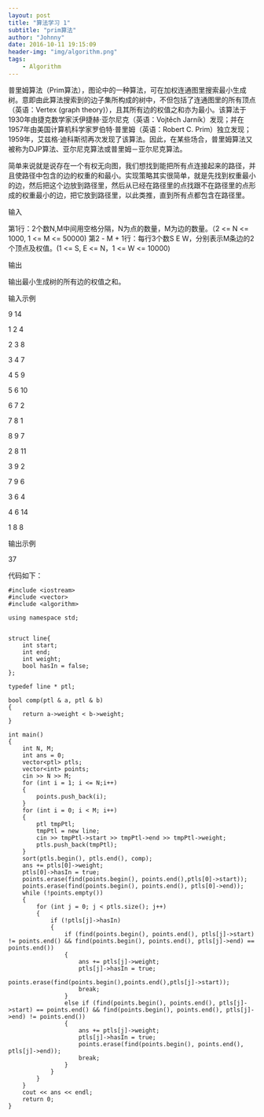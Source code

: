 ```yaml
---
layout: post
title: "算法学习 1"
subtitle: "prim算法"
author: "Johnny"
date: 2016-10-11 19:15:09
header-img: "img/algorithm.png"
tags:
    - Algorithm
---
```



普里姆算法（Prim算法），图论中的一种算法，可在加权连通图里搜索最小生成树。意即由此算法搜索到的边子集所构成的树中，不但包括了连通图里的所有顶点（英语：Vertex (graph theory)），且其所有边的权值之和亦为最小。该算法于1930年由捷克数学家沃伊捷赫·亚尔尼克（英语：Vojtěch Jarník）发现；并在1957年由美国计算机科学家罗伯特·普里姆（英语：Robert C. Prim）独立发现；1959年，艾兹格·迪科斯彻再次发现了该算法。因此，在某些场合，普里姆算法又被称为DJP算法、亚尔尼克算法或普里姆－亚尔尼克算法。

简单来说就是说存在一个有权无向图，我们想找到能把所有点连接起来的路径，并且使路径中包含的边的权重的和最小。实现策略其实很简单，就是先找到权重最小的边，然后把这个边放到路径里，然后从已经在路径里的点找跟不在路径里的点形成的权重最小的边，把它放到路径里，以此类推，直到所有点都包含在路径里。

输入

第1行：2个数N,M中间用空格分隔，N为点的数量，M为边的数量。（2 <= N <= 1000, 1 <= M <= 50000)
第2 - M + 1行：每行3个数S E W，分别表示M条边的2个顶点及权值。(1 <= S, E <= N，1 <= W <= 10000)

输出

输出最小生成树的所有边的权值之和。

输入示例

9 14

1 2 4

2 3 8

3 4 7

4 5 9

5 6 10

6 7 2

7 8 1

8 9 7

2 8 11

3 9 2

7 9 6

3 6 4

4 6 14

1 8 8

输出示例

37

代码如下：

    #include <iostream>
    #include <vector>
    #include <algorithm>

    using namespace std;


    struct line{
    	int start;
    	int end;
    	int weight;
    	bool hasIn = false;
    };

    typedef line * ptl;

    bool comp(ptl & a, ptl & b)
    {
    	return a->weight < b->weight;
    }

    int main()
    {
    	int N, M;
    	int ans = 0;
    	vector<ptl> ptls;
    	vector<int> points;
    	cin >> N >> M;
    	for (int i = 1; i <= N;i++)
    	{
    		points.push_back(i);
    	}
    	for (int i = 0; i < M; i++)
    	{
    		ptl tmpPtl;
    		tmpPtl = new line;
    		cin >> tmpPtl->start >> tmpPtl->end >> tmpPtl->weight;
    		ptls.push_back(tmpPtl);
    	}
    	sort(ptls.begin(), ptls.end(), comp);
    	ans += ptls[0]->weight;
    	ptls[0]->hasIn = true;
    	points.erase(find(points.begin(), points.end(),ptls[0]->start));
    	points.erase(find(points.begin(), points.end(), ptls[0]->end));
    	while (!points.empty())
    	{
    		for (int j = 0; j < ptls.size(); j++)
    		{
    			if (!ptls[j]->hasIn)
    			{
    				if (find(points.begin(), points.end(), ptls[j]->start) != points.end() && find(points.begin(), points.end(), ptls[j]->end) == points.end())
    				{
    					ans += ptls[j]->weight;
    					ptls[j]->hasIn = true;
    					points.erase(find(points.begin(),points.end(),ptls[j]->start));
    					break;
    				}
    				else if (find(points.begin(), points.end(), ptls[j]->start) == points.end() && find(points.begin(), points.end(), ptls[j]->end) != points.end())
    				{
    					ans += ptls[j]->weight;
    					ptls[j]->hasIn = true;
    					points.erase(find(points.begin(), points.end(), ptls[j]->end));
    					break;
    				}
    			}
    		}
    	}
    	cout << ans << endl;
    	return 0;
    }
